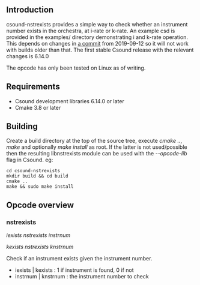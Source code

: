 ## Introduction
csound-nstrexists provides a simple way to check whether an instrument number exists in the orchestra, at i-rate or k-rate. An example csd is provided in the examples/ directory demonstrating i and k-rate operation.
This depends on changes in [a commit](https://github.com/csound/csound/commit/cca2bd90bffc5c36499c74734e37ec256dc60924) from  2019-09-12 so it will not work with builds older than that. The first stable Csound release with the relevant changes is 6.14.0

The opcode has only been tested on Linux as of writing.


## Requirements
 - Csound development libraries 6.14.0 or later
 - Cmake 3.8 or later


## Building
Create a build directory at the top of the source tree, execute *cmake ..*, *make* and optionally *make install* as root. If the latter is not used/possible then the resulting libnstrexists module can be used with the *--opcode-lib* flag in Csound. eg:
	
	cd csound-nstrexists
	mkdir build && cd build
	cmake ..
	make && sudo make install


## Opcode overview
### nstrexists
*iexists nstrexists instrnum*

*kexists nstrexists knstrnum*

Check if an instrument exists given the instrument number.

 - iexists | kexists : 1 if instrument is found, 0 if not
 - instrnum | knstrnum : the instrument number to check

